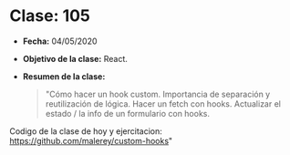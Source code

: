 # Clase: 105

- **Fecha:** 04/05/2020
- **Objetivo de la clase:** React.
- **Resumen de la clase:**

  > "Cómo hacer un hook custom. Importancia de separación y reutilización de lógica. Hacer un fetch con hooks. Actualizar el estado / la info de un  formulario con hooks.

Codigo de la clase de hoy y ejercitacion:
https://github.com/malerey/custom-hooks"